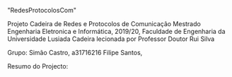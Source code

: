 "RedesProtocolosCom"

Projeto Cadeira de Redes e Protocolos de Comunicação
Mestrado Engenharia Eletronica e Informática, 2019/20, Faculdade de Engenharia da Universidade Lusiada
Cadeira lecionada por Professor Doutor Rui Silva

Grupo:
      Simão Castro, a31716216
      Filipe Santos, 

Resumo do Projecto:
